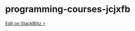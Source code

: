 # programming-courses-jcjxfb

[Edit on StackBlitz ⚡️](https://stackblitz.com/edit/programming-courses-jcjxfb)